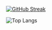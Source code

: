 [![GitHub Streak](https://streak-stats.demolab.com?user=b2k4rys&theme=dark)](https://git.io/streak-stats)

![Top Langs](https://github-readme-stats.vercel.app/api/top-langs/?username=b2k4rys&layout=compact&theme=radical)
